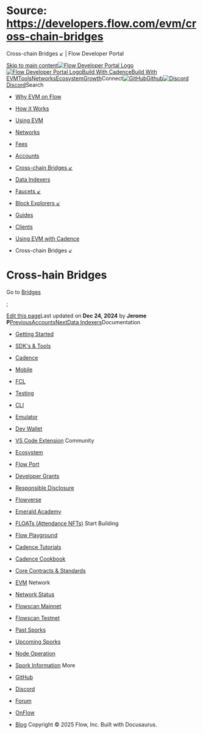 # Source: https://developers.flow.com/evm/cross-chain-bridges




Cross-chain Bridges ↙ | Flow Developer Portal





[Skip to main content](#__docusaurus_skipToContent_fallback)[![Flow Developer Portal Logo](/img/flow-docs-logo-dark.png)![Flow Developer Portal Logo](/img/flow-docs-logo-light.png)](/)[Build With Cadence](/build/flow)[Build With EVM](/evm/about)[Tools](/tools/flow-cli)[Networks](/networks/flow-networks)[Ecosystem](/ecosystem)[Growth](/growth)Connect[![GitHub]()Github](https://github.com/onflow)[![Discord]()Discord](https://discord.gg/flow)Search

* [Why EVM on Flow](/evm/about)
* [How it Works](/evm/how-it-works)
* [Using EVM](/evm/using)
* [Networks](/evm/networks)
* [Fees](/evm/fees)
* [Accounts](/evm/accounts)
* [Cross-chain Bridges ↙](/evm/cross-chain-bridges)
* [Data Indexers](/evm/data-indexers)
* [Faucets ↙](/evm/faucets)
* [Block Explorers ↙](/evm/block-explorers)
* [Guides](/evm/guides/integrating-metamask)
* [Clients](/evm/clients/ethers)
* [Using EVM with Cadence](/evm/cadence/interacting-with-coa)


* Cross-chain Bridges ↙
# Cross-hain Bridges

Go to [Bridges](/ecosystem/bridges)

;

[Edit this page](https://github.com/onflow/docs/tree/main/docs/evm/cross-chain-bridges.mdx)Last updated on **Dec 24, 2024** by **Jerome P**[PreviousAccounts](/evm/accounts)[NextData Indexers](/evm/data-indexers)Documentation

* [Getting Started](/build/getting-started/contract-interaction)
* [SDK's & Tools](/tools)
* [Cadence](https://cadence-lang.org/docs/)
* [Mobile](/build/guides/mobile/overview)
* [FCL](/tools/clients/fcl-js)
* [Testing](/build/smart-contracts/testing)
* [CLI](/tools/flow-cli)
* [Emulator](/tools/emulator)
* [Dev Wallet](https://github.com/onflow/fcl-dev-wallet)
* [VS Code Extension](/tools/vscode-extension)
Community

* [Ecosystem](/ecosystem)
* [Flow Port](https://port.onflow.org/)
* [Developer Grants](https://github.com/onflow/developer-grants)
* [Responsible Disclosure](https://flow.com/flow-responsible-disclosure)
* [Flowverse](https://www.flowverse.co/)
* [Emerald Academy](https://academy.ecdao.org/)
* [FLOATs (Attendance NFTs)](https://floats.city/)
Start Building

* [Flow Playground](https://play.flow.com/)
* [Cadence Tutorials](https://cadence-lang.org/docs/tutorial/first-steps)
* [Cadence Cookbook](https://open-cadence.onflow.org)
* [Core Contracts & Standards](/build/core-contracts)
* [EVM](/evm/about)
Network

* [Network Status](https://status.onflow.org/)
* [Flowscan Mainnet](https://flowdscan.io/)
* [Flowscan Testnet](https://testnet.flowscan.io/)
* [Past Sporks](/networks/node-ops/node-operation/past-sporks)
* [Upcoming Sporks](/networks/node-ops/node-operation/upcoming-sporks)
* [Node Operation](/networks/node-ops)
* [Spork Information](/networks/node-ops/node-operation/spork)
More

* [GitHub](https://github.com/onflow)
* [Discord](https://discord.gg/flow)
* [Forum](https://forum.onflow.org/)
* [OnFlow](https://onflow.org/)
* [Blog](https://flow.com/blog)
Copyright © 2025 Flow, Inc. Built with Docusaurus.

